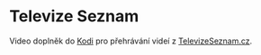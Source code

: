 # Televize Seznam

Video doplněk do [Kodi](http://www.kodi.tv/) pro přehrávání videí z [TelevizeSeznam.cz](https://www.televizeseznam.cz).
